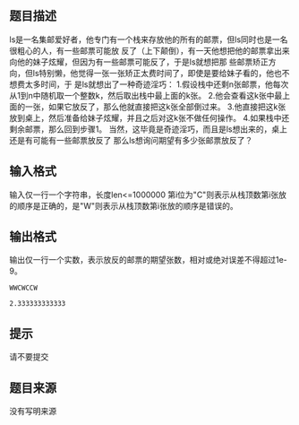 


## 题目描述
ls是一名集邮爱好者，他专门有一个栈来存放他的所有的邮票，但ls同时也是一名很粗心的人，有一些邮票可能放
反了（上下颠倒），有一天他想把他的邮票拿出来向他的妹子炫耀，但因为有一些邮票可能反了，于是ls就想把那
些邮票矫正方向，但ls特别懒，他觉得一张一张矫正太费时间了，即使是要给妹子看的，他也不想费太多时间，于
是ls就想出了一种奇迹淫巧：
1.假设栈中还剩n张邮票，他每次从1到n中随机取一个整数k，然后取出栈中最上面的k张。
2.他会查看这k张中最上面的一张，如果它放反了，那么他就直接把这k张全部倒过来。
3.他直接把这k张放到桌上，然后准备给妹子炫耀，并且之后对这k张不做任何操作。
4.如果栈中还剩余邮票，那么回到步骤1。
当然，这毕竟是奇迹淫巧，而且是ls想出来的，桌上还是有可能有一些邮票放反了
那么ls想询问期望有多少张邮票放反了？
## 输入格式
输入仅一行一个字符串，长度len<=1000000
第i位为"C"则表示从栈顶数第i张放的顺序是正确的，是"W"则表示从栈顶数第i张放的顺序是错误的。
## 输出格式
输出仅一行一个实数，表示放反的邮票的期望张数，相对或绝对误差不得超过1e-9。

```input1
WWCWCCW

```
```output1
2.333333333333
```

## 提示
请不要提交
## 题目来源
没有写明来源


